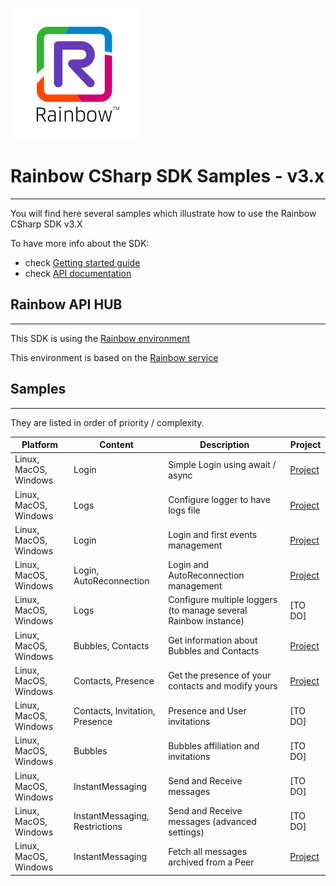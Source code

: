 ![Rainbow](../logo_rainbow.png)

 
# Rainbow CSharp SDK Samples - v3.x
---

You will find here several samples which illustrate how to use the Rainbow CSharp SDK v3.X

To have more info about the SDK:
- check [Getting started guide](https://developers.openrainbow.com/doc/sdk/csharp/core/sts/guides/001_getting_started?isBeta=true)
- check [API documentation](https://developers.openrainbow.com/doc/sdk/csharp/core/sts/api/Rainbow.Application?isBeta=true)


## Rainbow API HUB
---

This SDK is using the [Rainbow environment](https://developers.openrainbow.com/)
 
This environment is based on the [Rainbow service](https://www.openrainbow.com/) 


## Samples
---

They are listed in order of priority / complexity.


| Platform | Content | Description | Project |
| --- | --- | --- | --- |
| Linux, MacOS, Windows | Login | Simple Login using await / async | [Project](.ConsoleApp/Login%20simple/) |
| Linux, MacOS, Windows | Logs | Configure logger to have logs file | [Project](.ConsoleApp/Configure%20logger/) | 
| Linux, MacOS, Windows | Login | Login and first events management | [Project](.ConsoleApp/Login%20and%20events/) |
| Linux, MacOS, Windows | Login, AutoReconnection | Login and AutoReconnection management | [Project](.ConsoleApp/Login%20and%20autoreconnection/) |
| Linux, MacOS, Windows | Logs | Configure multiple loggers (to manage several Rainbow instance) | [TO DO] |
| Linux, MacOS, Windows | Bubbles, Contacts | Get information about Bubbles and Contacts | [Project](.ConsoleApp/Login%20simple/) |
| Linux, MacOS, Windows | Contacts, Presence | Get the presence of your contacts and modify yours | [Project](.ConsoleApp/Get%20basic%20contacts%20and%20bubbles%20info/) |
| Linux, MacOS, Windows | Contacts, Invitation, Presence | Presence and User invitations | [TO DO] |
| Linux, MacOS, Windows | Bubbles | Bubbles affiliation and invitations | [TO DO] |
| Linux, MacOS, Windows | InstantMessaging | Send and Receive messages  | [TO DO]  |
| Linux, MacOS, Windows | InstantMessaging, Restrictions | Send and Receive messages (advanced settings) | [TO DO]  |
| Linux, MacOS, Windows | InstantMessaging | Fetch all messages archived from a Peer | [Project](.ConsoleApp/Fetch%20messages%20from%20peer/) |

 







